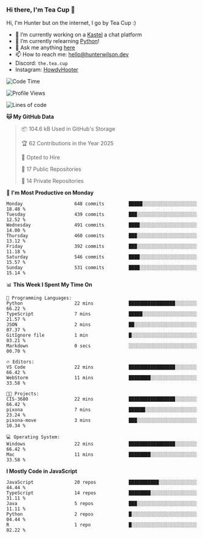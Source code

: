 ### Hi there, I'm Tea Cup 👋 

Hi, I'm Hunter but on the internet, I go by Tea Cup :)

- 🔭 I’m currently working on a [Kastel](https://github.com/KastelApp) a chat platform
- 🌱 I’m currently relearning [Python](https://github.com/TheTeaCup/CIS-3680)!
- 💬 Ask me anything [here](https://github.com/TheTeaCup/TheTeaCup/issues)
- 📫 How to reach me: [hello@hunterwilson.dev](mailto:hello@hunterwilson.dev)
- Discord: `the.tea.cup`
- Instagram: [HowdyHooter](https://instagram.com/HowdyHooter)

<!--START_SECTION:waka-->
![Code Time](http://img.shields.io/badge/Code%20Time-600%20hrs-blue)

![Profile Views](http://img.shields.io/badge/Profile%20Views-2-blue)

![Lines of code](https://img.shields.io/badge/From%20Hello%20World%20I%27ve%20Written-1.4%20million%20lines%20of%20code-blue)

**🐱 My GitHub Data** 

> 📦 104.6 kB Used in GitHub's Storage 
 > 
> 🏆 62 Contributions in the Year 2025
 > 
> 💼 Opted to Hire
 > 
> 📜 17 Public Repositories 
 > 
> 🔑 14 Private Repositories 
 > 
📅 **I'm Most Productive on Monday** 

```text
Monday                   648 commits         █████░░░░░░░░░░░░░░░░░░░░   18.48 % 
Tuesday                  439 commits         ███░░░░░░░░░░░░░░░░░░░░░░   12.52 % 
Wednesday                491 commits         ████░░░░░░░░░░░░░░░░░░░░░   14.00 % 
Thursday                 460 commits         ███░░░░░░░░░░░░░░░░░░░░░░   13.12 % 
Friday                   392 commits         ███░░░░░░░░░░░░░░░░░░░░░░   11.18 % 
Saturday                 546 commits         ████░░░░░░░░░░░░░░░░░░░░░   15.57 % 
Sunday                   531 commits         ████░░░░░░░░░░░░░░░░░░░░░   15.14 % 
```


📊 **This Week I Spent My Time On** 

```text
💬 Programming Languages: 
Python                   22 mins             █████████████████░░░░░░░░   66.22 % 
TypeScript               7 mins              █████░░░░░░░░░░░░░░░░░░░░   21.57 % 
JSON                     2 mins              ██░░░░░░░░░░░░░░░░░░░░░░░   07.37 % 
GitIgnore file           1 min               █░░░░░░░░░░░░░░░░░░░░░░░░   03.21 % 
Markdown                 0 secs              ░░░░░░░░░░░░░░░░░░░░░░░░░   00.70 % 

🔥 Editors: 
VS Code                  22 mins             █████████████████░░░░░░░░   66.42 % 
WebStorm                 11 mins             ████████░░░░░░░░░░░░░░░░░   33.58 % 

🐱‍💻 Projects: 
CIS-3680                 22 mins             █████████████████░░░░░░░░   66.42 % 
pixona                   7 mins              ██████░░░░░░░░░░░░░░░░░░░   23.24 % 
pixona-move              3 mins              ███░░░░░░░░░░░░░░░░░░░░░░   10.34 % 

💻 Operating System: 
Windows                  22 mins             █████████████████░░░░░░░░   66.42 % 
Mac                      11 mins             ████████░░░░░░░░░░░░░░░░░   33.58 % 
```

**I Mostly Code in JavaScript** 

```text
JavaScript               20 repos            ███████████░░░░░░░░░░░░░░   44.44 % 
TypeScript               14 repos            ████████░░░░░░░░░░░░░░░░░   31.11 % 
Java                     5 repos             ███░░░░░░░░░░░░░░░░░░░░░░   11.11 % 
Python                   2 repos             █░░░░░░░░░░░░░░░░░░░░░░░░   04.44 % 
R                        1 repo              █░░░░░░░░░░░░░░░░░░░░░░░░   02.22 % 
```




<!--END_SECTION:waka-->

